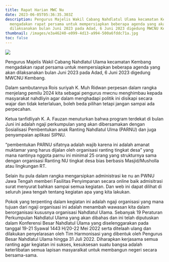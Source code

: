 ```yaml
---
title: Rapat Harian MWC Nu
date: 2023-06-05T05:36:35.303Z
description: Pengurus Majelis Wakil Cabang Nahdlatul Ulama kecamatan Kembang
  mengadakan rapat persama untuk mempersiapkan beberapa agenda yang akan
  dilaksanakan bulan Juni 2023 pada Adad, 6 Juni 2023 digedung MWCNU Kembang.
thumbnail: /images/e3a46240-e099-4d13-a994-500a6fddc71a.jpg
toc: false
---
```

![](/images/e3a46240-e099-4d13-a994-500a6fddc71a.jpg)

Pengurus Majelis Wakil Cabang Nahdlatul Ulama kecamatan Kembang mengadakan rapat persama untuk mempersiapkan beberapa agenda yang akan dilaksanakan bulan Juni 2023 pada Adad, 6 Juni 2023 digedung MWCNU Kembang.

Dalam sambutannya Rois suriyah K. Muh Ridwan perpesan dalam rangka menjelang pemilu 2024 kita sebagai pengurus mwcnu menghimbau kepada masyarakat nahdliyin agar dalam menghadapi politik ini disikapi secara wajar dan tidak keterlaluan, boleh beda pilihan tetapi jangan sampai ada perpecahan. 

Ketua tanfidliyah K. A. Fauzan menuturkan bahwa program terdekat di bulan Juni ini adalah ngaji perkumpulan yang akan dibersamakan dengan Sosialisasi Pembentukan anak Ranting Nahdlatul Ulma (PARNU) dan juga penyampaian aplikasi SIPNU. 

“pembentukan PARNU sifatnya adalah wajib karena ini adalah amanat muktamar yang harus dijalan oleh organisasi ranting tingkat desa” yang mana nantinya nggota parnu ini minimal 25 orang yang strukturnya sama dengan organisasi Ranting NU tingkat desa bias berbasis Masjid/Musholla atau lingkungan RT.

Selain itu pula dalam rangka mengarsipkan administrasi ke nu an PWNU Jawa Tengah memberi Fasilitas Penyimpanan secara online baik admisitrasi surat menyurat bahkan sampai semua kegiatan. Dan web ini dapat dilihat di seluruh jawa tengah tentang kegiatan apa yang kita lakukan.

Pokok yang terpenting dalam kegiatan ini adalah ngaji organisasi yang mana tujuan dari ngaji organisasi ini adalah menambah wawasan kita dalam berorganisasi kususnya organisasi Nahdlatul Ulama. Sebanyak 19 Peraturan Perkumpulan Nahdlatul Ulama yang akan dibahas dan ini telah diputuskan dalam Konferensi Besar Nahdlatul Ulama yang diselenggarakan pada tanggal 19-21 Syawal 1443 H/20-22 Mei 2022 serta ditelaah ulang dan dilakukan penyelarasan oleh Tim Harmonisasi yang dibentuk oleh Pengurus Besar Nahdlatul Ulama hingga 31 Juli 2022.
Diharapkan kerjasama semua ranting agar kegiatan ini sukses, kesuksesan suatu bangsa adalah keterlibatan semua lapisan masyaralkat untuk membangun negeri secara bersama-sama.
